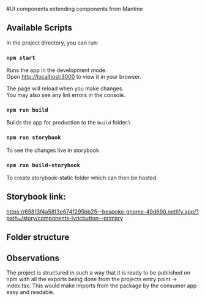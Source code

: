 #UI components extending components from Mantine

## Available Scripts

In the project directory, you can run:

### `npm start`

Runs the app in the development mode.\
Open [http://localhost:3000](http://localhost:3000) to view it in your browser.

The page will reload when you make changes.\
You may also see any lint errors in the console.

### `npm run build`

Builds the app for production to the `build` folder.\

### `npm run storybook`

To see the changes live in storybook

### `npm run build-storybook`

To create storybook-static folder which can then be hosted

## Storybook link:
https://65813f4a58f3e674f295bb25--bespoke-gnome-49d690.netlify.app/?path=/story/components-lyricbutton--primary

## Folder structure

## Observations
The project is structured in such a  way that it is ready to be published on npm with all the exports being done from the projects entry point -> index.tsx. This would make imports from the package by the consumer app easy and readable.
